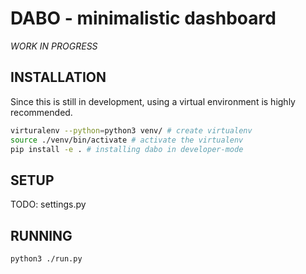 # DABO - minimalistic dashboard

*WORK IN PROGRESS*

## INSTALLATION

Since this is still in development, using a virtual environment is highly recommended.
```bash
virturalenv --python=python3 venv/ # create virtualenv
source ./venv/bin/activate # activate the virtualenv
pip install -e . # installing dabo in developer-mode
```
## SETUP

TODO: settings.py

## RUNNING

```
python3 ./run.py
```
